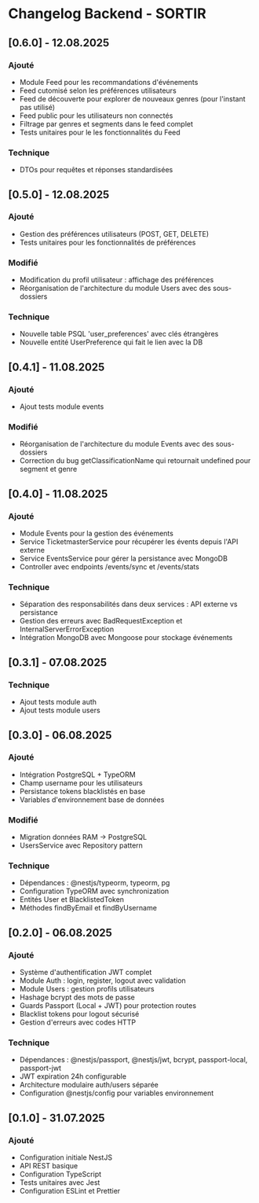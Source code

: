 # Changelog Backend - SORTIR

## [0.6.0] - 12.08.2025

### Ajouté

- Module Feed pour les recommandations d'événements
- Feed cutomisé selon les préférences utilisateurs
- Feed de découverte pour explorer de nouveaux genres (pour l'instant pas utilisé)
- Feed public pour les utilisateurs non connectés
- Filtrage par genres et segments dans le feed complet
- Tests unitaires pour le les fonctionnalités du Feed

### Technique

- DTOs pour requêtes et réponses standardisées

## [0.5.0] - 12.08.2025

### Ajouté

- Gestion des préférences utilisateurs (POST, GET, DELETE)
- Tests unitaires pour les fonctionnalités de préférences

### Modifié

- Modification du profil utilisateur : affichage des préférences
- Réorganisation de l'architecture du module Users avec des sous-dossiers

### Technique

- Nouvelle table PSQL 'user_preferences' avec clés étrangères
- Nouvelle entité UserPreference qui fait le lien avec la DB

## [0.4.1] - 11.08.2025

### Ajouté

- Ajout tests module events

### Modifié

- Réorganisation de l'architecture du module Events avec des sous-dossiers
- Correction du bug getClassificationName qui retournait undefined pour segment et genre

## [0.4.0] - 11.08.2025

### Ajouté

- Module Events pour la gestion des événements
- Service TicketmasterService pour récupérer les évents depuis l'API externe
- Service EventsService pour gérer la persistance avec MongoDB
- Controller avec endpoints /events/sync et /events/stats

### Technique

- Séparation des responsabilités dans deux services : API externe vs persistance
- Gestion des erreurs avec BadRequestException et InternalServerErrorException
- Intégration MongoDB avec Mongoose pour stockage événements

## [0.3.1] - 07.08.2025

### Technique

- Ajout tests module auth
- Ajout tests module users

## [0.3.0] - 06.08.2025

### Ajouté

- Intégration PostgreSQL + TypeORM
- Champ username pour les utilisateurs
- Persistance tokens blacklistés en base
- Variables d'environnement base de données

### Modifié

- Migration données RAM → PostgreSQL
- UsersService avec Repository pattern

### Technique

- Dépendances : @nestjs/typeorm, typeorm, pg
- Configuration TypeORM avec synchronization
- Entités User et BlacklistedToken
- Méthodes findByEmail et findByUsername

## [0.2.0] - 06.08.2025

### Ajouté

- Système d'authentification JWT complet
- Module Auth : login, register, logout avec validation
- Module Users : gestion profils utilisateurs
- Hashage bcrypt des mots de passe
- Guards Passport (Local + JWT) pour protection routes
- Blacklist tokens pour logout sécurisé
- Gestion d'erreurs avec codes HTTP

### Technique

- Dépendances : @nestjs/passport, @nestjs/jwt, bcrypt, passport-local, passport-jwt
- JWT expiration 24h configurable
- Architecture modulaire auth/users séparée
- Configuration @nestjs/config pour variables environnement

## [0.1.0] - 31.07.2025

### Ajouté

- Configuration initiale NestJS
- API REST basique
- Configuration TypeScript
- Tests unitaires avec Jest
- Configuration ESLint et Prettier
